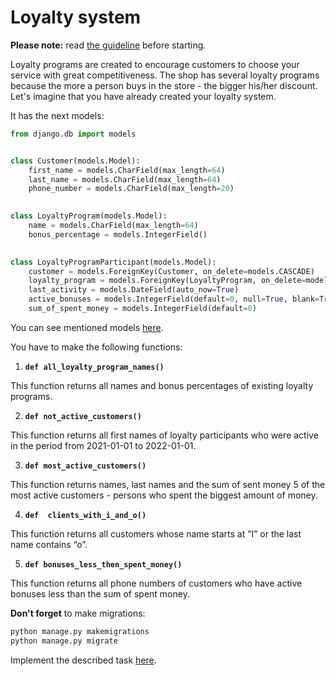 # Loyalty system

**Please note:** read [the guideline](https://github.com/mate-academy/py-task-guideline/blob/main/README.md)
before starting.

Loyalty programs are created to encourage customers to choose your service with great competitiveness. 
The shop has several loyalty programs because the more a person buys in the store - the bigger his/her 
discount. Let's imagine that you have already created your loyalty system.

It has the next models:

```python
from django.db import models


class Customer(models.Model):
    first_name = models.CharField(max_length=64)
    last_name = models.CharField(max_length=64)
    phone_number = models.CharField(max_length=20)

    
class LoyaltyProgram(models.Model):
    name = models.CharField(max_length=64)
    bonus_percentage = models.IntegerField()

    
class LoyaltyProgramParticipant(models.Model):
    customer = models.ForeignKey(Customer, on_delete=models.CASCADE)
    loyalty_program = models.ForeignKey(LoyaltyProgram, on_delete=models.PROTECT)
    last_activity = models.DateField(auto_now=True)
    active_bonuses = models.IntegerField(default=0, null=True, blank=True)
    sum_of_spent_money = models.IntegerField(default=0)
```

You can see mentioned models [here](db/models.py).

You have to make the following functions:

1. **`def all_loyalty_program_names()`**

This function returns all names and bonus percentages of existing loyalty programs.

2. **`def not_active_customers()`**

This function returns all first names of loyalty participants who were active in the period from 2021-01-01 to 2022-01-01.

3. **`def most_active_customers()`**

This function returns names, last names and the sum of sent money 5 of the most active customers - persons who spent the biggest amount of money.

4. **`def  clients_with_i_and_o()`**

This function returns all customers whose name starts at “I” or the last name contains “o”.

5. **`def bonuses_less_then_spent_money()`**

This function returns all phone numbers of customers who have active bonuses less than the sum of spent money.

**Don't forget** to make migrations:
```python
python manage.py makemigrations
python manage.py migrate
```

Implement the described task [here](app/main.py).
